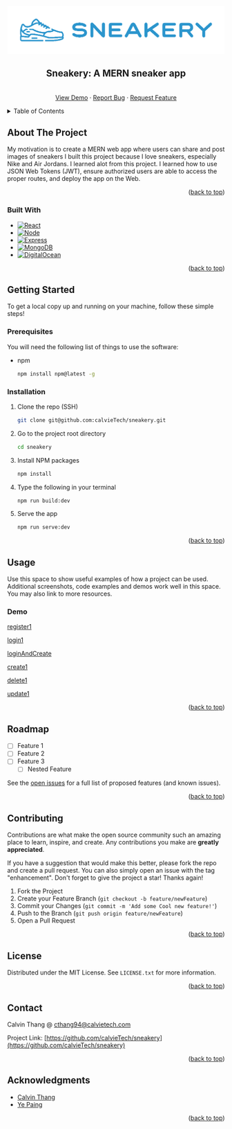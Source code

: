 <!-- Improved compatibility of back to top link: See: https://github.com/othneildrew/Best-README-Template/pull/73 -->

<a name="readme-top"></a>

<!-- PROJECT SHIELDS -->
<!--
*** I'm using markdown "reference style" links for readability.
*** Reference links are enclosed in brackets [ ] instead of parentheses ( ).
*** See the bottom of this document for the declaration of the reference variables
*** for contributors-url, forks-url, etc. This is an optional, concise syntax you may use.
*** https://www.markdownguide.org/basic-syntax/#reference-style-links
-->
<!-- [![Contributors][contributors-shield]][contributors-url]
[![Forks][forks-shield]][forks-url]
[![Stargazers][stars-shield]][stars-url]
[![Issues][issues-shield]][issues-url]
[![MIT License][license-shield]][license-url]
[![LinkedIn][linkedin-shield]][linkedin-url] -->

<!-- PROJECT LOGO -->
<br />
<div align="center">
  <a href="https://github.com/calvieTech/sneakery">
    <img src="images/sneakery.png" alt="Logo">
  </a>

<h2 align="center">Sneakery: A MERN sneaker app</h2>
  <p align="center">
    <br />
    <a href="#demo">View Demo</a>
    ·
    <a href="https://github.com/calvieTech/sneakery/issues">Report Bug</a>
    ·
    <a href="https://github.com/calvieTech/sneakery/issues">Request Feature</a>
  </p>
</div>

<!-- TABLE OF CONTENTS -->
<details>
  <summary>Table of Contents</summary>
  <ol>
    <li>
      <a href="#about-the-project">About The Project</a>
      <ul>
        <li><a href="#built-with">Built With</a></li>
      </ul>
    </li>
    <li>
      <a href="#getting-started">Getting Started</a>
      <ul>
        <li><a href="#prerequisites">Prerequisites</a></li>
        <li><a href="#installation">Installation</a></li>
      </ul>
    </li>
    <li><a href="#usage">Usage</a></li>
    <li><a href="#roadmap">Roadmap</a></li>
    <li><a href="#contributing">Contributing</a></li>
    <li><a href="#license">License</a></li>
    <li><a href="#contact">Contact</a></li>
    <li><a href="#acknowledgments">Acknowledgments</a></li>
  </ol>
</details>

<!-- ABOUT THE PROJECT -->

## About The Project

<!-- Here's a blank template to get started: To avoid retyping too much info. Do a search and replace with your text editor for the following: `github_username`, `repo_name`, `twitter_handle`, `linkedin_username`, `email_client`, `email`, `project_title`, `project_description` -->

My motivation is to create a MERN web app where users can share and post images of sneakers I built this project because I love sneakers, especially Nike and Air Jordans. I learned alot from this project. I learned how to use JSON Web Tokens (JWT), ensure authorized users are able to access the proper routes, and deploy the app on the Web.

<p align="right">(<a href="#readme-top">back to top</a>)</p>

### Built With

- [![React][react.js]][react-url]
- [![Node][node.js]][node-url]
- [![Express][express]][express-url]
- [![MongoDB][mongodb]][mongodb-url]
- [![DigitalOcean][digitalocean]][do-url]

<p align="right">(<a href="#readme-top">back to top</a>)</p>

<!-- GETTING STARTED -->

## Getting Started

To get a local copy up and running on your machine, follow these simple steps!

### Prerequisites

You will need the following list of things to use the software:

- npm
  ```sh
  npm install npm@latest -g
  ```

### Installation

1. Clone the repo (SSH)
   ```sh
   git clone git@github.com:calvieTech/sneakery.git
   ```
2. Go to the project root directory
   ```sh
   cd sneakery
   ```
3. Install NPM packages
   ```sh
   npm install
   ```
4. Type the following in your terminal
   ```sh
   npm run build:dev
   ```
5. Serve the app
   ```sh
   npm run serve:dev
   ```

<p align="right">(<a href="#readme-top">back to top</a>)</p>

<!-- USAGE EXAMPLES -->

## Usage

Use this space to show useful examples of how a project can be used. Additional screenshots, code examples and demos work well in this space. You may also link to more resources.

### Demo

[register1]

[login1]

[loginAndCreate]

[create1]

[delete1]

[update1]

<p align="right">(<a href="#readme-top">back to top</a>)</p>

<!-- ROADMAP -->

## Roadmap

- [ ] Feature 1
- [ ] Feature 2
- [ ] Feature 3
  - [ ] Nested Feature

See the [open issues](https://github.com/calvieTech/sneakery/issues) for a full list of proposed features (and known issues).

<p align="right">(<a href="#readme-top">back to top</a>)</p>

<!-- CONTRIBUTING -->

## Contributing

Contributions are what make the open source community such an amazing place to learn, inspire, and create. Any contributions you make are **greatly appreciated**.

If you have a suggestion that would make this better, please fork the repo and create a pull request. You can also simply open an issue with the tag "enhancement".
Don't forget to give the project a star! Thanks again!

1. Fork the Project
2. Create your Feature Branch (`git checkout -b feature/newFeature`)
3. Commit your Changes (`git commit -m 'Add some Cool new feature!'`)
4. Push to the Branch (`git push origin feature/newFeature`)
5. Open a Pull Request

<p align="right">(<a href="#readme-top">back to top</a>)</p>

<!-- LICENSE -->

## License

Distributed under the MIT License. See `LICENSE.txt` for more information.

<p align="right">(<a href="#readme-top">back to top</a>)</p>

<!-- CONTACT -->

## Contact

Calvin Thang @ cthang94@calvietech.com

Project Link: [https://github.com/calvieTech/sneakery](https://github.com/calvieTech/sneakery)

<p align="right">(<a href="#readme-top">back to top</a>)</p>

<!-- ACKNOWLEDGMENTS -->

## Acknowledgments

- [Calvin Thang](https://github.com/calvieTech)
- [Ye Paing](https://github.com/y3pio)

<p align="right">(<a href="#readme-top">back to top</a>)</p>

<!-- MARKDOWN LINKS & IMAGES -->
<!-- https://www.markdownguide.org/basic-syntax/#reference-style-links -->

[contributors-shield]: https://img.shields.io/github/contributors/github_username/repo_name.svg?style=for-the-badge
[contributors-url]: https://github.com/github_username/repo_name/graphs/contributors
[forks-shield]: https://img.shields.io/github/forks/github_username/repo_name.svg?style=for-the-badge
[forks-url]: https://github.com/github_username/repo_name/network/members
[stars-shield]: https://img.shields.io/github/stars/github_username/repo_name.svg?style=for-the-badge
[stars-url]: https://github.com/github_username/repo_name/stargazers
[issues-shield]: https://img.shields.io/github/issues/github_username/repo_name.svg?style=for-the-badge
[issues-url]: https://github.com/github_username/repo_name/issues
[license-shield]: https://img.shields.io/github/license/github_username/repo_name.svg?style=for-the-badge
[license-url]: https://github.com/github_username/repo_name/blob/master/LICENSE.txt
[linkedin-shield]: https://img.shields.io/badge/-LinkedIn-black.svg?style=for-the-badge&logo=linkedin&colorB=555
[linkedin-url]: https://linkedin.com/in/cthang94
[product-screenshot]: images/screenshot.png
[next.js]: https://img.shields.io/badge/next.js-000000?style=for-the-badge&logo=nextdotjs&logoColor=white
[next-url]: https://nextjs.org/
[react.js]: https://img.shields.io/badge/React-20232A?style=for-the-badge&logo=react&logoColor=61DAFB
[react-url]: https://reactjs.org/
[node.js]: https://img.shields.io/badge/Node.js-35495E?style=for-the-badge&logo=nodedotjs&logoColor=4FC08D
[node-url]: https://nodejs.org/en
[express]: https://img.shields.io/badge/express.js-black?style=for-the-badge&logo=express&logoColor=white
[express-url]: https://expressjs.com
[mongodb]: https://img.shields.io/badge/mongodb-E8E7D5?style=for-the-badge&logo=mongodb&logoColor=589636
[mongodb-url]: https://www.mongodb.com/
[digitalocean]: https://img.shields.io/static/v1?style=for-the-badge&message=DigitalOcean&color=0080FF&logo=DigitalOcean&logoColor=FFFFFF&label=
[do-url]: https://digitalocean.com/
[login1]: ./gifs/login1.gif
[register1]: https://github.com/calvieTech/sneakery/blob/master/gifs/registration1.gif
[loginandcreate]: https://github.com/calvieTech/sneakery/blob/master/gifs/loginAndCreate1.gif
[create1]: https://github.com/calvieTech/sneakery/blob/master/gifs/create1.gif
[delete1]: https://github.com/calvieTech/sneakery/blob/master/gifs/delete1.gif
[update1]: https://github.com/calvieTech/sneakery/blob/master/gifs/update1.gif
